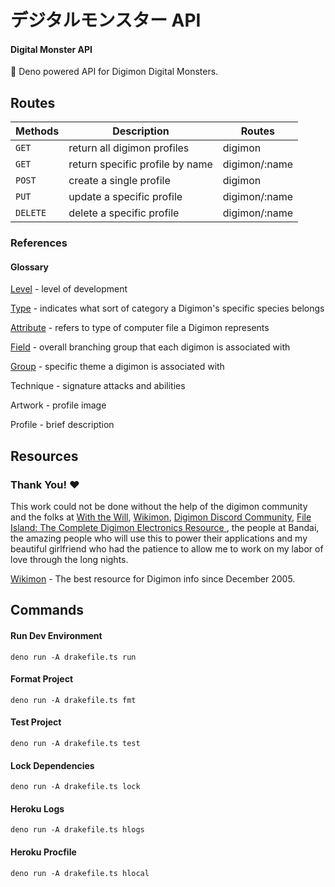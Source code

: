 # **デジタルモンスター API**

#### Digital Monster API

👾 Deno powered API for Digimon Digital Monsters.

## Routes

| Methods  | Description                     | Routes        |
| -------- | ------------------------------- | ------------- |
| `GET`    | return all digimon profiles     | digimon       |
| `GET`    | return specific profile by name | digimon/:name |
| `POST`   | create a single profile         | digimon       |
| `PUT`    | update a specific profile       | digimon/:name |
| `DELETE` | delete a specific profile       | digimon/:name |

### References

#### Glossary

[Level](https://wikimon.net/Evolution_Stage) - level of development

[Type](https://wikimon.net/Type) - indicates what sort of category a Digimon's specific species belongs

[Attribute](https://wikimon.net/Attribute) - refers to type of computer file a Digimon represents

[Field](https://wikimon.net/Field) - overall branching group that each digimon is associated with

[Group](https://wikimon.net/Group) - specific theme a digimon is associated with

Technique - signature attacks and abilities

Artwork - profile image

Profile - brief description

## Resources

### **Thank You! ❤️**

This work could not be done without the help of the digimon community and the folks at [With the Will](https://withthewill.net/), [Wikimon](wikimon), [Digimon Discord Community](https://discord.gg/0VODO3ww0zghqOCO), [File Island: The Complete Digimon Electronics Resource
](http://lcd.withthewill.net/), the people at Bandai, the amazing people who will use this to power their applications and my beautiful girlfriend who had the patience to allow me to work on my labor of love through the long nights.

[Wikimon](https://wikimon.net/Main_Page) - The best resource for Digimon info since December 2005.

## Commands

#### Run Dev Environment

```CLI
deno run -A drakefile.ts run
```

#### Format Project

```CLI
deno run -A drakefile.ts fmt
```

#### Test Project

```CLI
deno run -A drakefile.ts test
```

#### Lock Dependencies

```CLI
deno run -A drakefile.ts lock
```

#### Heroku Logs

```CLI
deno run -A drakefile.ts hlogs
```

#### Heroku Procfile

```CLI
deno run -A drakefile.ts hlocal
```
